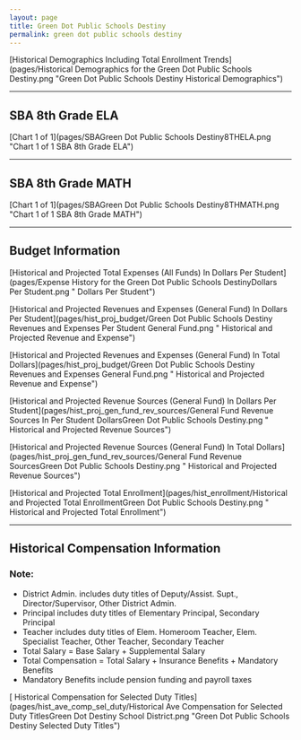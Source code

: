 ```yaml
---
layout: page
title: Green Dot Public Schools Destiny
permalink: green dot public schools destiny
---
```



[Historical Demographics Including Total Enrollment Trends](pages/Historical Demographics for the Green Dot Public Schools Destiny.png "Green Dot Public Schools Destiny Historical Demographics")

___

## SBA 8th Grade ELA

[Chart 1 of 1](pages/SBAGreen Dot Public Schools Destiny8THELA.png "Chart 1 of 1 SBA 8th Grade ELA")


___

## SBA 8th Grade MATH

[Chart 1 of 1](pages/SBAGreen Dot Public Schools Destiny8THMATH.png "Chart 1 of 1 SBA 8th Grade MATH")


___

## Budget Information

[Historical and Projected Total Expenses (All Funds) In Dollars Per Student](pages/Expense History for the Green Dot Public Schools DestinyDollars Per Student.png " Dollars Per Student")

[Historical and Projected Revenues and Expenses (General Fund) In Dollars Per Student](pages/hist_proj_budget/Green Dot Public Schools Destiny Revenues and Expenses Per Student General Fund.png " Historical and Projected Revenue and Expense")

[Historical and Projected Revenues and Expenses (General Fund) In Total Dollars](pages/hist_proj_budget/Green Dot Public Schools Destiny Revenues and Expenses General Fund.png " Historical and Projected Revenue and Expense")

[Historical and Projected Revenue Sources (General Fund) In Dollars Per Student](pages/hist_proj_gen_fund_rev_sources/General Fund Revenue Sources In Per Student DollarsGreen Dot Public Schools Destiny.png " Historical and Projected Revenue Sources")

[Historical and Projected Revenue Sources (General Fund) In Total Dollars](pages/hist_proj_gen_fund_rev_sources/General Fund Revenue SourcesGreen Dot Public Schools Destiny.png " Historical and Projected Revenue Sources")

[Historical and Projected Total Enrollment](pages/hist_enrollment/Historical and Projected Total EnrollmentGreen Dot Public Schools Destiny.png " Historical and Projected Total Enrollment")


___

## Historical Compensation Information
### Note:
- District Admin. includes duty titles of Deputy/Assist. Supt., Director/Supervisor, Other District Admin.
- Principal includes duty titles of Elementary Principal, Secondary Principal
- Teacher includes duty titles of Elem. Homeroom Teacher, Elem. Specialist Teacher, Other Teacher, Secondary Teacher
- Total Salary = Base Salary + Supplemental Salary
- Total Compensation = Total Salary + Insurance Benefits + Mandatory Benefits
- Mandatory Benefits include pension funding and payroll taxes

[ Historical Compensation for Selected Duty Titles](pages/hist_ave_comp_sel_duty/Historical Ave Compensation for Selected Duty TitlesGreen Dot Destiny School District.png "Green Dot Public Schools Destiny Selected Duty Titles")

